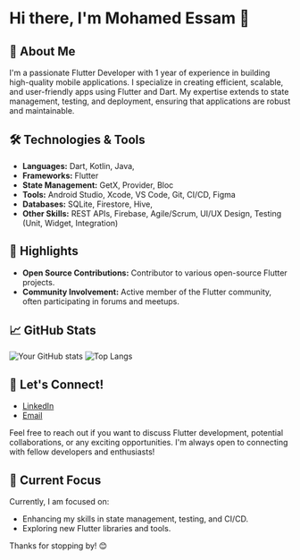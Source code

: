 # Hi there, I'm Mohamed Essam 👋

## 🚀 About Me
I'm a passionate Flutter Developer with 1 year of experience in building high-quality mobile applications. I specialize in creating efficient, scalable, and user-friendly apps using Flutter and Dart. My expertise extends to state management, testing, and deployment, ensuring that applications are robust and maintainable.

## 🛠️ Technologies & Tools
- **Languages:** Dart, Kotlin, Java,
- **Frameworks:** Flutter  
- **State Management:** GetX, Provider, Bloc 
- **Tools:** Android Studio, Xcode, VS Code, Git, CI/CD, Figma
- **Databases:** SQLite, Firestore, Hive, 
- **Other Skills:** REST APIs, Firebase, Agile/Scrum, UI/UX Design, Testing (Unit, Widget, Integration)

## 🌟 Highlights
- **Open Source Contributions:** Contributor to various open-source Flutter projects.
- **Community Involvement:** Active member of the Flutter community, often participating in forums and meetups.

## 📈 GitHub Stats
![Your GitHub stats](https://github-readme-stats.vercel.app/api?username=MohamedEssam9009&show_icons=true&theme=radical)
![Top Langs](https://github-readme-stats.vercel.app/api/top-langs/?username=MohamedEssam9009&layout=compact&theme=radical)
<!--
## 📂 Projects
Here are some of my notable projects:

### [Project 1]
**Description:** Brief description of what the project does and its key features.
**Technologies Used:** Flutter, Firebase, GetX
**Link:** [GitHub Repository URL]

### [Project 2]
**Description:** Brief description of what the project does and its key features.
**Technologies Used:** Flutter, REST API, Provider
**Link:** [GitHub Repository URL]

### [Project 3]
**Description:** Brief description of what the project does and its key features.
**Technologies Used:** Flutter, Bloc, SQLite
**Link:** [GitHub Repository URL]

## 📂 UI Projects
Here are some of my notable projects:

### [Project 1]
**Description:** Brief description of what the project does and its key features.
**Technologies Used:** Flutter, Firebase, GetX
**Link:** [GitHub Repository URL]

### [Project 2]
**Description:** Brief description of what the project does and its key features.
**Technologies Used:** Flutter, REST API, Provider
**Link:** [GitHub Repository URL]

### [Project 3]
**Description:** Brief description of what the project does and its key features.
**Technologies Used:** Flutter, Bloc, SQLite
**Link:** [GitHub Repository URL]
-->
## 💬 Let's Connect!
- [LinkedIn](https://www.linkedin.com/in/mohamed-essam95/)
- [Email](mailto:mohamed.essam900009@example.com)

Feel free to reach out if you want to discuss Flutter development, potential collaborations, or any exciting opportunities. I'm always open to connecting with fellow developers and enthusiasts!

## 🎯 Current Focus
Currently, I am focused on:
- Enhancing my skills in state management, testing, and CI/CD.
- Exploring new Flutter libraries and tools.
<!--
## 📝 Blog Posts
- [Blog Post 1](https://medium.com/@your-medium-username/your-blog-post-title)
- [Blog Post 2](https://medium.com/@your-medium-username/your-blog-post-title)
-->
Thanks for stopping by! 😊
